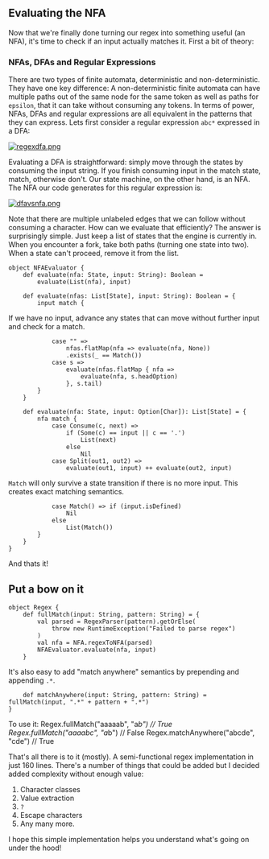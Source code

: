 



## Evaluating the NFA ##

Now that we're finally done turning our regex into something useful (an NFA), it's time to check if an input actually matches it. First a bit of theory:

### NFAs, DFAs and Regular Expressions
There are two types of finite automata, deterministic and non-deterministic. They have one key difference: A non-deterministic finite automata can have multiple paths out of the same node for the same token as well as paths for ``epsilon``, that it can take without consuming any tokens. In terms of power, NFAs, DFAs and regular expressions are all equivalent in the patterns that they can express. Lets first consider a regular expression ``abc*`` expressed in a DFA:

[![regexdfa.png](https://d23f6h5jpj26xu.cloudfront.net/cthi9nvdpg1p1a_small.png)](http://img.svbtle.com/cthi9nvdpg1p1a.png)

Evaluating a DFA is straightforward: simply move through the states by consuming the input string. If you finish consuming input in the match state, match, otherwise don't. Our state machine, on the other hand, is an NFA. The NFA our code generates for this regular expression is:

[![dfavsnfa.png](https://d23f6h5jpj26xu.cloudfront.net/jgl025kfustnta_small.png)](http://img.svbtle.com/jgl025kfustnta.png)

Note that there are multiple unlabeled edges that we can follow without consuming a character. How can we evaluate that efficiently? The answer is surprisingly simple. Just keep a list of states that the engine is currently in. When you encounter a fork, take both paths (turning one state into two). When a state can't proceed, remove it from the list.

	object NFAEvaluator {
		def evaluate(nfa: State, input: String): Boolean = 
			evaluate(List(nfa), input)

		def evaluate(nfas: List[State], input: String): Boolean = {
			input match {

If we have no input, advance any states that can move without further input and check for a match.

				case "" => 
					nfas.flatMap(nfa => evaluate(nfa, None))
					.exists(_ == Match())
				case s => 
					evaluate(nfas.flatMap { nfa => 
						evaluate(nfa, s.headOption)
					}, s.tail)
			}
		}

		def evaluate(nfa: State, input: Option[Char]): List[State] = {
			nfa match {
				case Consume(c, next) => 
					if (Some(c) == input || c == '.') 
						List(next) 
					else 
						Nil
				case Split(out1, out2) => 
					evaluate(out1, input) ++ evaluate(out2, input)

``Match`` will only survive a state transition if there is no more input. This creates exact matching semantics.


				case Match() => if (input.isDefined) 
					Nil 
				else 
					List(Match())
			}
		}
	}

And thats it!

## Put a bow on it ##

	object Regex {
		def fullMatch(input: String, pattern: String) = {
			val parsed = RegexParser(pattern).getOrElse(
				throw new RuntimeException("Failed to parse regex")
			)
			val nfa = NFA.regexToNFA(parsed)
			NFAEvaluator.evaluate(nfa, input)
		}	

It's also easy to add "match anywhere" semantics by prepending and appending ``.*``.

		def matchAnywhere(input: String, pattern: String) = fullMatch(input, ".*" + pattern + ".*")
	}

To use it:
	Regex.fullMatch("aaaaab", "a*b") // True
	Regex.fullMatch("aaaabc", "a*b") // False
	Regex.matchAnywhere("abcde", "cde") // True

That's all there is to it (mostly). A semi-functional regex implementation in just 160 lines. There's a number of things that could be added but I decided added complexity without enough value:

1. Character classes
2. Value extraction
3. ``?``
4. Escape characters
5. Any many more.

I hope this simple implementation helps you understand what's going on under the hood!